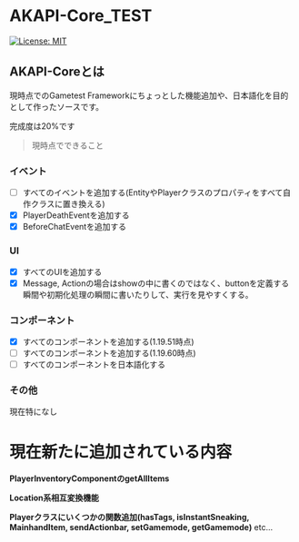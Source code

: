 # AKAPI-Core_TEST
[![License: MIT](https://img.shields.io/badge/License-MIT-yellow.svg)](https://opensource.org/licenses/MIT)

## AKAPI-Coreとは
現時点でのGametest Frameworkにちょっとした機能追加や、日本語化を目的として作ったソースです。

完成度は20%です

> 現時点でできること
### イベント
- [ ] すべてのイベントを追加する(EntityやPlayerクラスのプロパティをすべて自作クラスに置き換える)
- [x] PlayerDeathEventを追加する
- [x] BeforeChatEventを追加する
### UI
- [x] すべてのUIを追加する
- [x] Message, Actionの場合はshowの中に書くのではなく、buttonを定義する瞬間や初期化処理の瞬間に書いたりして、実行を見やすくする。
### コンポーネント
- [x] すべてのコンポーネントを追加する(1.19.51時点)
- [ ] すべてのコンポーネントを追加する(1.19.60時点)
- [ ] すべてのコンポーネントを日本語化する
### その他
現在特になし 

# 現在新たに追加されている内容
**PlayerInventoryComponentのgetAllItems**

**Location系相互変換機能**

**Playerクラスにいくつかの関数追加(hasTags, isInstantSneaking, MainhandItem, sendActionbar, setGamemode, getGamemode)** etc...